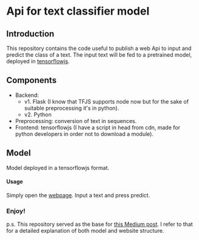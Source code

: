 # Api for text classifier model

## Introduction
This repository contains the code useful to publish a web Api to input and predict the class of a text.
The input text will be fed to a pretrained model, deployed in [tensorflowjs](https://www.tensorflow.org/js).

## Components
- Backend: 
    * v1. Flask (I know that TFJS supports node now but for the sake of suitable preprocessing it's in python).
    * v2. Python
- Preprocessing: conversion of text in sequences.
- Frontend: tensorflowjs (I have a script in head from cdn, made for python developers in order not to download a module).

## Model
Model deployed in a tensorflowjs format.

#### Usage
Simply open the [webpage](https://oscar-defelice.github.io/txt-clf-api.github.io).
Input a text and press predict.

### Enjoy!

p.s. This repository served as the base for [this Medium post](https://oscar-defelice.medium.com/the-full-stack-story-of-a-text-classifier-842abad9ff16?source=friends_link&sk=8141357dfb695b42594584642b42950a&fbclid=IwAR2__F9MQqq22s_DkdFvhFKwFFXH5DZpThZATGR5Kee8UhN343uVcLeiCsY).
I refer to that for a detailed explanation of both model and website structure.

